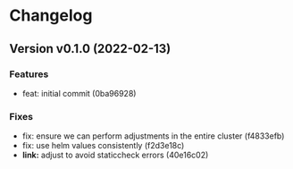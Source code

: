 # Changelog

## Version v0.1.0 (2022-02-13)

### Features

- feat: initial commit (0ba96928)

### Fixes

- fix: ensure we can perform adjustments in the entire cluster (f4833efb)
- fix: use helm values consistently (f2d3e18c)
- **link:** adjust to avoid staticcheck errors (40e16c02)

